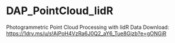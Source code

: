 # DAP_PointCloud_lidR
Photogrammetric Point Cloud Processing with lidR
Data Download: https://1drv.ms/u/s!AjPoH4VzRa6J0Q2_aY6_Tue8Gjzb?e=gONGiR
